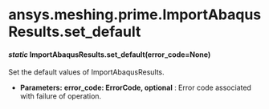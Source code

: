 # ansys.meshing.prime.ImportAbaqusResults.set_default

#### *static* ImportAbaqusResults.set_default(error_code=None)

Set the default values of ImportAbaqusResults.

* **Parameters:**
  **error_code: ErrorCode, optional**
  : Error code associated with failure of operation.

<!-- !! processed by numpydoc !! -->
